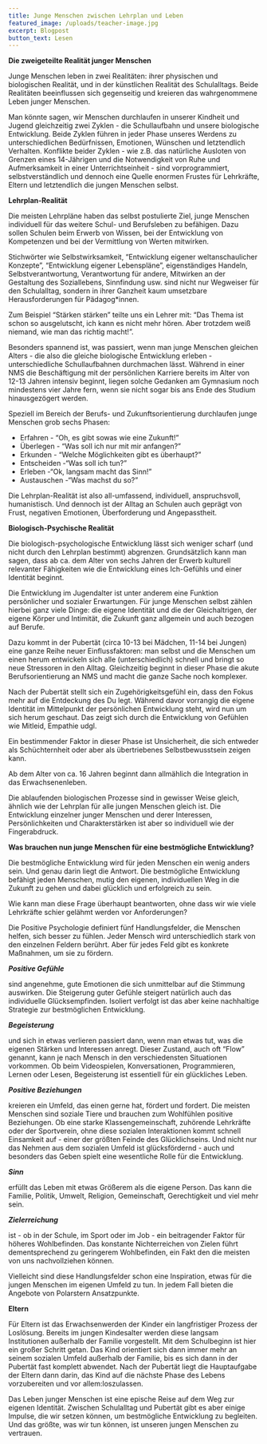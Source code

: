 ```yaml
---
title: Junge Menschen zwischen Lehrplan und Leben
featured_image: /uploads/teacher-image.jpg
excerpt: Blogpost
button_text: Lesen
---
```

**Die zweigeteilte Realität junger Menschen**

Junge Menschen leben in zwei Realitäten: ihrer physischen und biologischen Realität, und in der künstlichen Realität des Schulalltags. Beide Realitäten beeinflussen sich gegenseitig und kreieren das wahrgenommene Leben junger Menschen.

Man könnte sagen, wir Menschen durchlaufen in unserer Kindheit und Jugend gleichzeitig zwei Zyklen - die Schullaufbahn und unsere biologische Entwicklung. Beide Zyklen führen in jeder Phase unseres Werdens zu unterschiedlichen Bedürfnissen, Emotionen, Wünschen und letztendlich Verhalten. Konflikte beider Zyklen - wie z.B. das natürliche Ausloten von Grenzen eines 14-Jährigen und die Notwendigkeit von Ruhe und Aufmerksamkeit in einer Unterrichtseinheit - sind vorprogrammiert, selbstverständlich und dennoch eine Quelle enormen Frustes für Lehrkräfte, Eltern und letztendlich die jungen Menschen selbst.



**Lehrplan-Realität**

Die meisten Lehrpläne haben das selbst postulierte Ziel, junge Menschen individuell für das weitere Schul- und Berufsleben zu befähigen. Dazu sollen Schulen beim Erwerb von Wissen, bei der Entwicklung von Kompetenzen und bei der Vermittlung von Werten mitwirken.

Stichwörter wie Selbstwirksamkeit, “Entwicklung eigener weltanschaulicher Konzepte”, “Entwicklung eigener Lebenspläne”, eigenständiges Handeln, Selbstverantwortung, Verantwortung für andere, Mitwirken an der Gestaltung des Soziallebens, Sinnfindung usw. sind nicht nur Wegweiser für den Schulalltag, sondern in ihrer Ganzheit kaum umsetzbare Herausforderungen für Pädagog*innen.

Zum Beispiel “Stärken stärken” teilte uns ein Lehrer mit: “Das Thema ist schon so ausgelutscht, ich kann es nicht mehr hören. Aber trotzdem weiß niemand, wie man das richtig macht!”.



Besonders spannend ist, was passiert, wenn man junge Menschen gleichen Alters - die also die gleiche biologische Entwicklung erleben - unterschiedliche Schullaufbahnen durchmachen lässt. Während in einer NMS die Beschäftigung mit der persönlichen Karriere bereits im Alter von 12-13 Jahren intensiv beginnt, liegen solche Gedanken am Gymnasium noch mindestens vier Jahre fern, wenn sie nicht sogar bis ans Ende des Studium hinausgezögert werden.

Speziell im Bereich der Berufs- und Zukunftsorientierung durchlaufen junge Menschen grob sechs Phasen:



* Erfahren - “Oh, es gibt sowas wie eine Zukunft!”
* Überlegen - “Was soll ich nur mit mir anfangen?”
* Erkunden - “Welche Möglichkeiten gibt es überhaupt?”
* Entscheiden -“Was soll ich tun?”
* Erleben -“Ok, langsam macht das Sinn!”
* Austauschen -“Was machst du so?”



Die Lehrplan-Realität ist also all-umfassend, individuell, anspruchsvoll, humanistisch. Und dennoch ist der Alltag an Schulen auch geprägt von Frust, negativen Emotionen, Überforderung und Angepasstheit.



**Biologisch-Psychische Realität**

Die biologisch-psychologische Entwicklung lässt sich weniger scharf (und nicht durch den Lehrplan bestimmt) abgrenzen. Grundsätzlich kann man sagen, dass ab ca. dem Alter von sechs Jahren der Erwerb kulturell relevanter Fähigkeiten wie die Entwicklung eines Ich-Gefühls und einer Identität beginnt.



Die Entwicklung im Jugendalter ist unter anderem eine Funktion persönlicher und sozialer Erwartungen. Für junge Menschen selbst zählen hierbei ganz viele Dinge: die eigene Identität und die der Gleichaltrigen, der eigene Körper und Intimität, die Zukunft ganz allgemein und auch bezogen auf Berufe.



Dazu kommt in der Pubertät (circa 10-13 bei Mädchen, 11-14 bei Jungen) eine ganze Reihe neuer Einflussfaktoren: man selbst und die Menschen um einen herum entwickeln sich alle (unterschiedlich) schnell und bringt so neue Stressoren in den Alltag. Gleichzeitig beginnt in dieser Phase die akute Berufsorientierung an NMS und macht die ganze Sache noch komplexer.



Nach der Pubertät stellt sich ein Zugehörigkeitsgefühl ein, dass den Fokus mehr auf die Entdeckung des Du legt. Während davor vorrangig die eigene Identität im Mittelpunkt der persönlichen Entwicklung steht, wird nun um sich herum geschaut. Das zeigt sich durch die Entwicklung von Gefühlen wie Mitleid, Empathie udgl.

Ein bestimmender Faktor in dieser Phase ist Unsicherheit, die sich entweder als Schüchternheit oder aber als übertriebenes Selbstbewusstsein zeigen kann.

Ab dem Alter von ca. 16 Jahren beginnt dann allmählich die Integration in das Erwachsenenleben.



Die ablaufenden biologischen Prozesse sind in gewisser Weise gleich, ähnlich wie der Lehrplan für alle jungen Menschen gleich ist. Die Entwicklung einzelner junger Menschen und derer Interessen, Persönlichkeiten und Charakterstärken ist aber so individuell wie der Fingerabdruck.



**Was brauchen nun junge Menschen für eine bestmögliche Entwicklung?**

Die bestmögliche Entwicklung wird für jeden Menschen ein wenig anders sein. Und genau darin liegt die Antwort. Die bestmögliche Entwicklung befähigt jeden Menschen, mutig den eigenen, individuellen Weg in die Zukunft zu gehen und dabei glücklich und erfolgreich zu sein.

Wie kann man diese Frage überhaupt beantworten, ohne dass wir wie viele Lehrkräfte schier gelähmt werden vor Anforderungen?

Die Positive Psychologie definiert fünf Handlungsfelder, die Menschen helfen, sich besser zu fühlen. Jeder Mensch wird unterschiedlich stark von den einzelnen Feldern berührt. Aber für jedes Feld gibt es konkrete Maßnahmen, um sie zu fördern.



***Positive Gefühle***

sind angenehme, gute Emotionen die sich unmittelbar auf die Stimmung auswirken. Die Steigerung guter Gefühle steigert natürlich auch das individuelle Glücksempfinden. Isoliert verfolgt ist das aber keine nachhaltige Strategie zur bestmöglichen Entwicklung.



***Begeisterung***

und sich in etwas verlieren passiert dann, wenn man etwas tut, was die eigenen Stärken und Interessen anregt. Dieser Zustand, auch oft “Flow” genannt, kann je nach Mensch in den verschiedensten Situationen vorkommen. Ob beim Videospielen, Konversationen, Programmieren, Lernen oder Lesen, Begeisterung ist essentiell für ein glückliches Leben.



***Positive Beziehungen***

kreieren ein Umfeld, das einen gerne hat, fördert und fordert. Die meisten Menschen sind soziale Tiere und brauchen zum Wohlfühlen positive Beziehungen. Ob eine starke Klassengemeinschaft, zuhörende Lehrkräfte oder der Sportverein, ohne diese sozialen Interaktionen kommt schnell Einsamkeit auf - einer der größten Feinde des Glücklichseins. Und nicht nur das Nehmen aus dem sozialen Umfeld ist glücksfördernd - auch und besonders das Geben spielt eine wesentliche Rolle für die Entwicklung.



***Sinn***

erfüllt das Leben mit etwas Größerem als die eigene Person. Das kann die Familie, Politik, Umwelt, Religion, Gemeinschaft, Gerechtigkeit und viel mehr sein.



***Zielerreichung***

ist - ob in der Schule, im Sport oder im Job - ein beitragender Faktor für höheres Wohlbefinden. Das konstante Nichterreichen von Zielen führt dementsprechend zu geringerem Wohlbefinden, ein Fakt den die meisten von uns nachvollziehen können.



Vielleicht sind diese Handlungsfelder schon eine Inspiration, etwas für die jungen Menschen im eigenen Umfeld zu tun. In jedem Fall bieten die Angebote von Polarstern Ansatzpunkte.



**Eltern**

Für Eltern ist das Erwachsenwerden der Kinder ein langfristiger Prozess der Loslösung. Bereits im jungen Kindesalter werden diese langsam Institutionen außerhalb der Familie vorgestellt. Mit dem Schulbeginn ist hier ein großer Schritt getan. Das Kind orientiert sich dann immer mehr an seinem sozialen Umfeld außerhalb der Familie, bis es sich dann in der Pubertät fast komplett abwendet. Nach der Pubertät liegt die Hauptaufgabe der Eltern dann darin, das Kind auf die nächste Phase des Lebens vorzubereiten und vor allem:loszulassen.



Das Leben junger Menschen ist eine epische Reise auf dem Weg zur eigenen Identität. Zwischen Schulalltag und Pubertät gibt es aber einige Impulse, die wir setzen können, um bestmögliche Entwicklung zu begleiten. Und das größte, was wir tun können, ist unseren jungen Menschen zu vertrauen.
